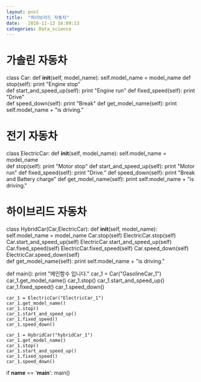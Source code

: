 ```yaml
---
layout: post
title:  "하이브리드 자동차"
date:   2018-11-13 16:09:13
categories: Data_science
---
```

# 가솔린 자동차
class Car:
    def __init__(self, model_name):
        self.model_name = model_name
    def stop(self):
        print "Engine stop"   
    def start_and_speed_up(self):
        print "Engine run"
    def fixed_speed(self):
        print "Drive"   
    def speed_down(self):
        print "Break"
    def get_model_name(self):
        print self.model_name + "is driving."

# 전기 자동차        
class ElectricCar:
    def __init__(self, model_name):
        self.model_name = model_name  
    def stop(self):
        print "Motor stop"
    def start_and_speed_up(self):
        print "Motor run"
    def fixed_speed(self):
        print "Drive."
    def speed_down(self):
        print "Break and Battery charge"
    def get_model_name(self):
        print self.model_name + "is driving."
        
# 하이브리드 자동차     
class HybridCar(Car,ElectricCar):
    def __init__(self, model_name):
        self.model_name = model_name
        Car.stop(self)
        ElectricCar.stop(self)
        Car.start_and_speed_up(self)
        ElectricCar.start_and_speed_up(self)
        Car.fixed_speed(self)
        ElectricCar.fixed_speed(self)
        Car.speed_down(self)
        ElectricCar.speed_down(self)  
    def get_model_name(self):
        print self.model_name + "is driving."

def main():
    print "메인함수 입니다."
    car_1 = Car("GasolineCar_1")  
    car_1.get_model_name()
    car_1.stop()
    car_1.start_and_speed_up()
    car_1.fixed_speed()
    car_1.speed_down()
    
    car_1 = ElectricCar("ElectricCar_1")
    car_1.get_model_name()
    car_1.stop()
    car_1.start_and_speed_up()
    car_1.fixed_speed()
    car_1.speed_down()
    
    car_1 = HybridCar("hybridCar_1")
    car_1.get_model_name()
    car_1.stop()
    car_1.start_and_speed_up()
    car_1.fixed_speed()
    car_1.speed_down()
    

if __name__ == '__main__':
    main()
